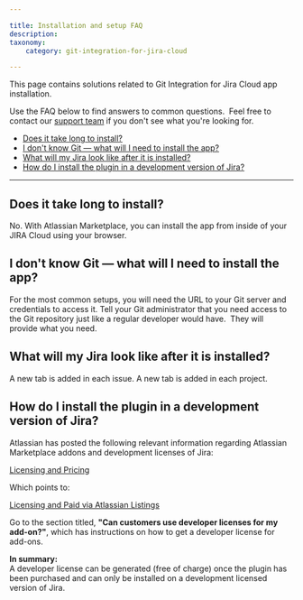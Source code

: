 ```yaml
---

title: Installation and setup FAQ
description:
taxonomy:
    category: git-integration-for-jira-cloud

---
```

This page contains solutions related to Git Integration for Jira Cloud app installation.

Use the FAQ below to find answers to common questions.  Feel free to contact our [support team](https://help.gitkraken.com/git-integration-for-jira-cloud/gij-cloud-contact-support/) if you don't see what you're looking for.

- [Does it take long to install?](#does-it-take-long-to-install)
- [I don't know Git — what will I need to install the app?](#i-dont-know-gitwhat-will-i-need-to-install-the-app)
- [What will my Jira look like after it is installed?](#what-will-my-jira-look-like-after-it-is-installed)
- [How do I install the plugin in a development version of Jira?](#how-do-i-install-the-plugin-in-a-development-version-of-jira)

* * *

## Does it take long to install?

No. With Atlassian Marketplace, you can install the app from inside of your JIRA Cloud using your browser.

## I don't know Git — what will I need to install the app?

For the most common setups, you will need the URL to your Git server and credentials to access it. Tell your Git administrator that you need access to the Git repository just like a regular developer would have.  They will provide what you need.

## What will my Jira look like after it is installed?

A new tab is added in each issue. A new tab is added in each project.

## How do I install the plugin in a development version of Jira?

Atlassian has posted the following relevant information regarding Atlassian Marketplace addons and development licenses of Jira:

[Licensing and Pricing](https://www.atlassian.com/licensing/marketplace#licensingandpricing-4)

Which points to:

[Licensing and Paid via Atlassian Listings](https://developer.atlassian.com/market/add-on-licensing-for-developers/licensing-and-paid-via-atlassian-listings)

Go to the section titled, **"Can customers use developer licenses for my add-on?"**, which has instructions on how to get a developer license for add-ons.

<div class="bbb-callout bbb--info">
    <div class="irow">
    <div class="ilogobox">
        <span class="logoimg"></span>
    </div>
    <div class="imsgbox">
        <b>In summary:</b><br>
        A developer license can be generated (free of charge) once the plugin has been purchased and can only be installed on a development licensed version of Jira.
    </div>
    </div>
</div>
<br>

